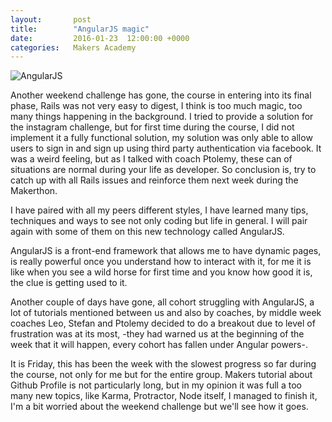 ```yaml
---
layout:       post
title:        "AngularJS magic"
date:         2016-01-23  12:00:00 +0000
categories:   Makers Academy
---
```


<img
  src="https://www.dropbox.com/s/ndxt0hl0ia03qa2/angularjs-features.png?dl=1"
  alt="AngularJS">

Another weekend challenge has gone, the course in entering into its final phase, Rails was not very easy to digest, I think is too much magic, too many things happening in the background. I tried to provide a solution for the instagram challenge, but for first time during the course, I did not implement it a fully functional solution, my solution was only able to allow users to sign in and sign up using third party authentication via facebook. It was a weird feeling, but as I talked with coach Ptolemy, these can of situations are normal during your life as developer. So conclusion is, try to catch up with all Rails issues and reinforce them next week during the Makerthon.

I have paired with all my peers different styles, I have learned many tips, techniques and ways to see not only coding but life in general. I will pair again with some of them on this new technology called AngularJS.

AngularJS is a front-end framework that allows me to have dynamic pages, is really powerful once you understand how to interact with it, for me it is like when you see a wild horse for first time and you know how good it is, the clue is getting used to it.

Another couple of days have gone, all cohort struggling with AngularJS, a lot of tutorials mentioned between us and also by coaches, by middle week coaches Leo, Stefan and Ptolemy decided to do a breakout due to level of frustration was at its most, -they had warned us at the beginning of the week that it will happen, every cohort has fallen under Angular powers-.

It is Friday, this has been the week with the slowest progress so far during the course, not only for me but for the entire group. Makers tutorial about Github Profile is not particularly long, but in my opinion it was full a too many new topics, like Karma, Protractor, Node itself, I managed to finish it, I'm a bit worried about the weekend challenge but we'll see how it goes.
